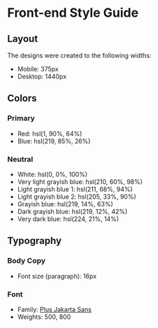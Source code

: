# Front-end Style Guide

## Layout

The designs were created to the following widths:

- Mobile: 375px
- Desktop: 1440px

## Colors

### Primary

- Red: hsl(1, 90%, 64%)
- Blue: hsl(219, 85%, 26%)

### Neutral

- White: hsl(0, 0%, 100%)
- Very light grayish blue: hsl(210, 60%, 98%)
- Light grayish blue 1: hsl(211, 68%, 94%)
- Light grayish blue 2: hsl(205, 33%, 90%)
- Grayish blue: hsl(219, 14%, 63%)
- Dark grayish blue: hsl(219, 12%, 42%)
- Very dark blue: hsl(224, 21%, 14%)

## Typography

### Body Copy

- Font size (paragraph): 16px

### Font

- Family: [Plus Jakarta Sans](https://fonts.google.com/specimen/Plus+Jakarta+Sans)
- Weights: 500, 800

<!-- 
Notifications 3

  Mark all as read

  Mark Webber reacted to your recent post My first tournament today!
  1m ago

  Angela Gray followed you
  5m ago

  Jacob Thompson has joined your group Chess Club
  1 day ago

  Rizky Hasanuddin sent you a private message
  5 days ago
  Hello, thanks for setting up the Chess Club. I've been a member for a few weeks now and 
  I'm already having lots of fun and improving my game.

  Kimberly Smith commented on your picture
  1 week ago

  Nathan Peterson reacted to your recent post 5 end-game strategies to increase your win rate
  2 weeks ago

  Anna Kim left the group Chess Club
  2 weeks ago

-->